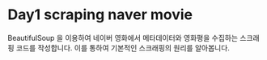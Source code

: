 # Day1 scraping naver movie

BeautifulSoup 을 이용하여 네이버 영화에서 메타데이터와 영화평을 수집하는 스크래핑 코드를 작성합니다. 이를 통하여 기본적인 스크래핑의 원리를 알아봅니다.
